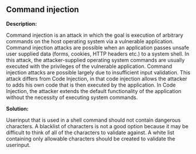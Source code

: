 
Command injection
-------

**Description:**

Command injection is an attack in which the goal is execution of arbitrary commands on
the host operating system via a vulnerable application. Command injection attacks are 
possible when an application passes unsafe user supplied data 
(forms, cookies, HTTP headers etc.) to a system shell. In this attack, 
the attacker-supplied operating system commands are usually executed with the privileges 
of the vulnerable application. Command injection attacks are possible largely due to 
insufficient input validation. This attack differs from Code Injection, in that code 
injection allows the attacker to adds his own code that is then executed by the application. 
In Code Injection, the attacker extends the default functionality of the application 
without the necessity of executing system commands. 


**Solution:**

Userinput that is used in a shell command should not contain dangerous characters. 
A blacklist of characters is not a good option because it may be difficult to think of 
all of the characters to validate against. A white list containing only allowable 
characters should be created to validate the userinput.


	